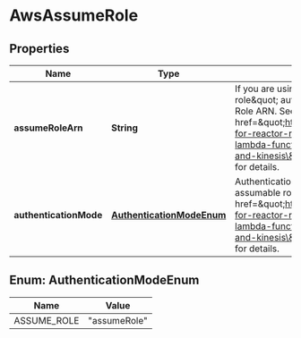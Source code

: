 

# AwsAssumeRole


## Properties

| Name | Type | Description | Notes |
|------------ | ------------- | ------------- | -------------|
|**assumeRoleArn** | **String** | If you are using the \&quot;ARN of an assumable role\&quot; authentication method, this is your Assume Role ARN. See this &lt;a href&#x3D;\&quot;https://knowledge.ably.com/authentication-for-reactor-rules-for-aws-reactor-events-for-lambda-functions-reactor-firehose-for-aws-sqs-and-kinesis\&quot;&gt;Ably knowledge base article&lt;/a&gt; for details. |  |
|**authenticationMode** | [**AuthenticationModeEnum**](#AuthenticationModeEnum) | Authentication method is using the ARN of an assumable role. See this &lt;a href&#x3D;\&quot;https://knowledge.ably.com/authentication-for-reactor-rules-for-aws-reactor-events-for-lambda-functions-reactor-firehose-for-aws-sqs-and-kinesis\&quot;&gt;Ably knowledge base article&lt;/a&gt; for details. |  [optional] |



## Enum: AuthenticationModeEnum

| Name | Value |
|---- | -----|
| ASSUME_ROLE | &quot;assumeRole&quot; |



